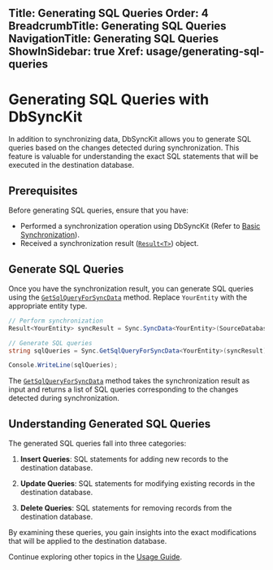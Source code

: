 ﻿﻿Title: Generating SQL Queries
Order: 4
BreadcrumbTitle: Generating SQL Queries
NavigationTitle: Generating SQL Queries
ShowInSidebar: true
Xref: usage/generating-sql-queries
---

# Generating SQL Queries with DbSyncKit

In addition to synchronizing data, DbSyncKit allows you to generate SQL queries based on the changes detected during synchronization. This feature is valuable for understanding the exact SQL statements that will be executed in the destination database.

## Prerequisites

Before generating SQL queries, ensure that you have:

- Performed a synchronization operation using DbSyncKit (Refer to [Basic Synchronization](xref:usage/basic-synchronization)).
- Received a synchronization result ([`Result<T>`](xref:api-DbSyncKit.Core.DataContract.Result)) object.

## Generate SQL Queries

Once you have the synchronization result, you can generate SQL queries using the [`GetSqlQueryForSyncData`](xref:api-DbSyncKit.Core.Synchronization.GetSqlQueryForSyncData) method. Replace `YourEntity` with the appropriate entity type.

```csharp
// Perform synchronization
Result<YourEntity> syncResult = Sync.SyncData<YourEntity>(SourceDatabase, DestinationDatabase);

// Generate SQL queries
string sqlQueries = Sync.GetSqlQueryForSyncData<YourEntity>(syncResult);

Console.WriteLine(sqlQueries);

```

The [`GetSqlQueryForSyncData`](xref:api-DbSyncKit.Core.Synchronization.GetSqlQueryForSyncData) method takes the synchronization result as input and returns a list of SQL queries corresponding to the changes detected during synchronization.

## Understanding Generated SQL Queries

The generated SQL queries fall into three categories:

1. **Insert Queries**: SQL statements for adding new records to the destination database.

2. **Update Queries**: SQL statements for modifying existing records in the destination database.

3. **Delete Queries**: SQL statements for removing records from the destination database.

By examining these queries, you gain insights into the exact modifications that will be applied to the destination database.

Continue exploring other topics in the [Usage Guide](xref:usage).
